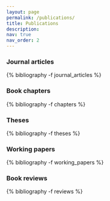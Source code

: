 ```yaml
---
layout: page
permalink: /publications/
title: Publications
description:
nav: true
nav_order: 2
---
```


<!-- _pages/publications.md -->

<div class="publications">

<h3>Journal articles</h3>
{% bibliography -f journal_articles %}



<h3>Book chapters</h3>
{% bibliography -f chapters %}



<h3>Theses</h3>
{% bibliography -f theses %}



<h3>Working papers</h3>
{% bibliography -f working_papers %}



<h3>Book reviews</h3>
{% bibliography -f reviews %}

</div>
